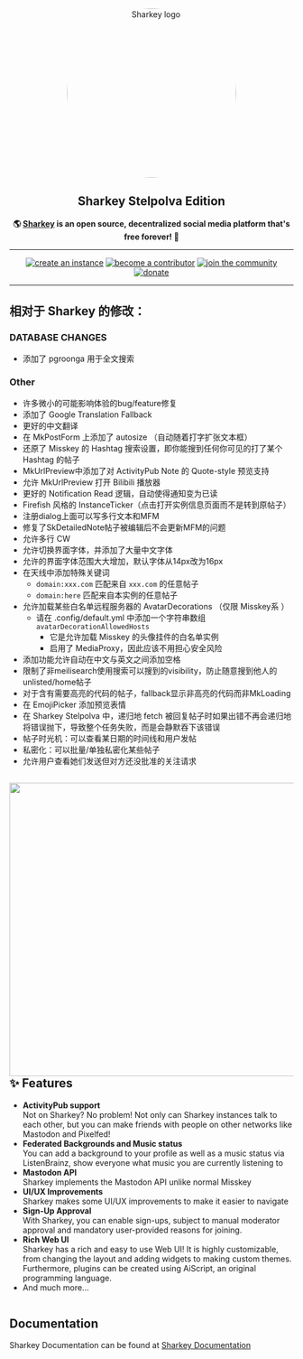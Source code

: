 <div align="center">
<a href="https://joinsharkey.org/">
	<img src="https://activitypub.software/TransFem-org/Sharkey/-/raw/develop/packages/frontend/assets/sharkey.svg" alt="Sharkey logo" style="border-radius:50%" width="300"/>
</a>

## Sharkey Stelpolva Edition

**🌎 **[Sharkey](https://joinsharkey.org/)** is an open source, decentralized social media platform that's free forever! 🚀**

---

<a href="https://docs.joinsharkey.org/docs/install/fresh/">
		<img src="https://custom-icon-badges.herokuapp.com/badge/create_an-instance-FBD53C?logoColor=FBD53C&style=for-the-badge&logo=server&labelColor=363B40" alt="create an instance"/></a>

<a href="./CONTRIBUTING.md">
		<img src="https://custom-icon-badges.herokuapp.com/badge/become_a-contributor-A371F7?logoColor=A371F7&style=for-the-badge&logo=git-merge&labelColor=363B40" alt="become a contributor"/></a>

<a href="https://discord.gg/6VgKmEqHNk">
		<img src="https://custom-icon-badges.herokuapp.com/badge/join_the-community-5865F2?logoColor=5865F2&style=for-the-badge&logo=discord&labelColor=363B40" alt="join the community"/></a>

<a href="https://opencollective.com/sharkey">
		<img src="https://custom-icon-badges.herokuapp.com/badge/donate-81ACF4?logoColor=81ACF4&style=for-the-badge&logo=opencollective&labelColor=363B40" alt="donate"/></a>

---

</div>

## 相对于 Sharkey 的修改：

### DATABASE CHANGES

- 添加了 pgroonga 用于全文搜索

### Other

- 许多微小的可能影响体验的bug/feature修复
- 添加了 Google Translation Fallback
- 更好的中文翻译
- 在 MkPostForm 上添加了 autosize （自动随着打字扩张文本框）
- 还原了 Misskey 的 Hashtag 搜索设置，即你能搜到任何你可见的打了某个 Hashtag 的帖子
- MkUrlPreview中添加了对 ActivityPub Note 的 Quote-style 预览支持
- 允许 MkUrlPreview 打开 Bilibili 播放器
- 更好的 Notification Read 逻辑，自动使得通知变为已读
- Firefish 风格的 InstanceTicker（点击打开实例信息页面而不是转到原帖子）
- 注册dialog上面可以写多行文本和MFM
- 修复了SkDetailedNote帖子被编辑后不会更新MFM的问题
- 允许多行 CW
- 允许切换界面字体，并添加了大量中文字体
- 允许的界面字体范围大大增加，默认字体从14px改为16px
- 在天线中添加特殊关键词
	- `domain:xxx.com` 匹配来自 `xxx.com` 的任意帖子
	- `domain:here` 匹配来自本实例的任意帖子
- 允许加载某些白名单远程服务器的 AvatarDecorations （仅限 Misskey系 ）
  - 请在 .config/default.yml 中添加一个字符串数组 `avatarDecorationAllowedHosts`
	- 它是允许加载 Misskey 的头像挂件的白名单实例
	- 启用了 MediaProxy，因此应该不用担心安全风险
- 添加功能允许自动在中文与英文之间添加空格
- 限制了非meilisearch使用搜索可以搜到的visibility，防止随意搜到他人的unlisted/home帖子
- 对于含有需要高亮的代码的帖子，fallback显示非高亮的代码而非MkLoading
- 在 EmojiPicker 添加预览表情
- 在 Sharkey Stelpolva 中，递归地 fetch 被回复帖子时如果出错不再会递归地将错误抛下，导致整个任务失败，而是会静默吞下该错误
- 帖子时光机：可以查看某日期的时间线和用户发帖
- 私密化：可以批量/单独私密化某些帖子
- 允许用户查看她们发送但对方还没批准的关注请求

<div>

<a href="https://joinsharkey.org/"><img src="https://cdn.shonk.social/files/b671c81c-58cf-4f13-bc96-af0b0c96c667.webp" align="right" height="520px"/></a>

## ✨ Features
- **ActivityPub support**\
Not on Sharkey? No problem! Not only can Sharkey instances talk to each other, but you can make friends with people on other networks like Mastodon and Pixelfed!
- **Federated Backgrounds and Music status**\
You can add a background to your profile as well as a music status via ListenBrainz, show everyone what music you are currently listening to
- **Mastodon API**\
Sharkey implements the Mastodon API unlike normal Misskey
- **UI/UX Improvements**\
Sharkey makes some UI/UX improvements to make it easier to navigate
- **Sign-Up Approval**\
With Sharkey, you can enable sign-ups, subject to manual moderator approval and mandatory user-provided reasons for joining.
- **Rich Web UI**\
       Sharkey has a rich and easy to use Web UI!
       It is highly customizable, from changing the layout and adding widgets to making custom themes.
       Furthermore, plugins can be created using AiScript, an original programming language.
- And much more...

</div>

<div style="clear: both;"></div>

## Documentation

Sharkey Documentation can be found at [Sharkey Documentation](https://docs.joinsharkey.org/docs/install/fresh/)
